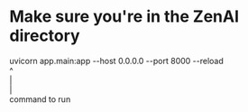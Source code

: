 # Make sure you're in the ZenAI directory
uvicorn app.main:app --host 0.0.0.0 --port 8000 --reload  
^ <br>
|<br> 
| <br>
command to run 
